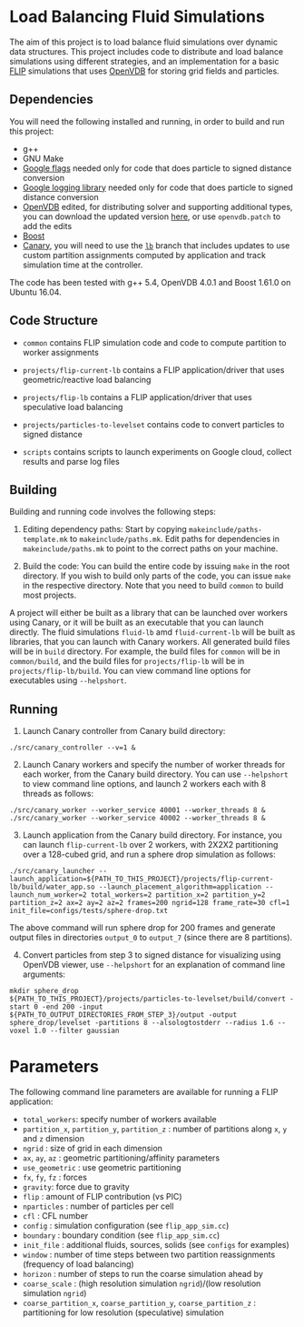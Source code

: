 # Load Balancing Fluid Simulations

The aim of this project is to load balance fluid simulations over dynamic data
structures. This project includes code to distribute and load balance
simulations using different strategies, and an implementation for a basic
[FLIP](https://dl.acm.org/citation.cfm?id=1073298) simulations that uses
[OpenVDB](http://www.openvdb.org/) for storing grid fields and particles.


## Dependencies

You will need the following installed and running, in order to build and run
this project:
- g++
- GNU Make
- [Google flags](https://gflags.github.io/gflags/) needed only for code that
  does particle to signed distance conversion
- [Google logging library](https://github.com/google/glog) needed only for code
  that does particle to signed distance conversion
- [OpenVDB](http://www.openvdb.org/) edited, for distributing solver and
   supporting additional types, you can download the updated version
   [here](https://github.com/schinmayee/openvdb), or use `openvdb.patch` to
   add the edits
- [Boost](https://www.boost.org/)
- [Canary](https://github.com/quhang/canary), you will need to use the
  [`lb`](https://github.com/quhang/canary/tree/lb)
  branch that includes updates to use custom partition assignments computed by
  application and track simulation time at the controller.

The code has been tested with g++ 5.4, OpenVDB 4.0.1 and Boost 1.61.0 on
Ubuntu 16.04.


## Code Structure

* `common` contains FLIP simulation code and code to compute partition to
worker assignments

* `projects/flip-current-lb` contains a FLIP application/driver that uses
geometric/reactive load balancing

* `projects/flip-lb` contains a FLIP application/driver that uses
speculative load balancing

* `projects/particles-to-levelset` contains code to convert particles to
signed distance

* `scripts` contains scripts to launch experiments on Google cloud, collect
results and parse log files


## Building

Building and running code involves the following steps:

1. Editing dependency paths:
Start by copying `makeinclude/paths-template.mk` to `makeinclude/paths.mk`.
Edit paths for dependencies in `makeinclude/paths.mk` to point to the correct
paths on your machine.

2. Build the code:
You can build the entire code by issuing `make` in the root directory.
If you wish to build only parts of the code, you can issue `make` in the
respective directory. Note that you need to build `common` to build most
projects.

A project will either be built as a library that can be launched over workers
using Canary, or it will be built as an executable that you can launch directly.
The fluid simulations `fluid-lb` amd `fluid-current-lb` will be built as
libraries, that you can launch with Canary workers.
All generated build files will be in `build` directory. For example, the build
files for `common` will be in `common/build`, and the build files for
`projects/flip-lb` will be in `projects/flip-lb/build`.
You can view command line options for executables using `--helpshort`.


## Running

1. Launch Canary controller from Canary build directory:
```
./src/canary_controller --v=1 &
```

2. Launch Canary workers and specify the number of worker threads for each
worker, from the Canary build directory.
You can use `--helpshort` to view command line options, and launch 2 workers
each with 8 threads as follows:
```
./src/canary_worker --worker_service 40001 --worker_threads 8 &
./src/canary_worker --worker_service 40002 --worker_threads 8 &
```

3. Launch application from the Canary build directory.
For instance, you can launch `flip-current-lb` over 2 workers, with 2X2X2
partitioning over a 128-cubed grid, and run a sphere drop simulation as follows:
```
./src/canary_launcher --launch_application=${PATH_TO_THIS_PROJECT}/projects/flip-current-lb/build/water_app.so --launch_placement_algorithm=application --launch_num_worker=2 total_workers=2 partition_x=2 partition_y=2 partition_z=2 ax=2 ay=2 az=2 frames=200 ngrid=128 frame_rate=30 cfl=1 init_file=configs/tests/sphere-drop.txt
```
The above command will run sphere drop for 200 frames and generate output files
in directories `output_0` to `output_7` (since there are 8 partitions).

4. Convert particles from step 3 to signed distance for visualizing using
OpenVDB viewer, use `--helpshort` for an explanation of command line arguments:
```
mkdir sphere_drop
${PATH_TO_THIS_PROJECT}/projects/particles-to-levelset/build/convert -start 0 -end 200 -input ${PATH_TO_OUTPUT_DIRECTORIES_FROM_STEP_3}/output -output sphere_drop/levelset -partitions 8 --alsologtostderr --radius 1.6 --voxel 1.0 --filter gaussian
```

# Parameters

The following command line parameters are available for running a FLIP application:
* `total_workers`: specify number of workers available
* `partition_x`, `partition_y`, `partition_z` : number of partitions along `x`, `y` and `z` dimension
* `ngrid` : size of grid in each dimension
* `ax`, `ay`, `az` : geometric partitioning/affinity parameters
* `use_geometric` : use geometric partitioning
* `fx`, `fy`, `fz` : forces
* `gravity`: force due to gravity
* `flip` : amount of FLIP contribution (vs PIC)
* `nparticles` : number of particles per cell
* `cfl` : CFL number
* `config` : simulation configuration (see `flip_app_sim.cc`)
* `boundary` : boundary condition (see `flip_app_sim.cc`)
* `init_file` : additional fluids, sources, solids (see `configs` for examples)
* `window` : number of time steps between two partition reassignments (frequency of load balancing)
* `horizon` : number of steps to run the coarse simulation ahead by
* `coarse_scale` : (high resolution simulation `ngrid`)/(low resolution simulation `ngrid`)
* `coarse_partition_x`, `coarse_partition_y`, `coarse_partition_z` : partitioning for low resolution (speculative) simulation
